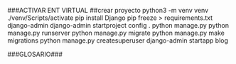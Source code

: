 ###ACTIVAR ENT VIRTUAL
##crear proyecto 
python3 -m venv venv
./venv/Scripts/activate
pip install Django
pip freeze > requirements.txt
django-admin
django-admin startproject config .
python manage.py
python manage.py runserver
python manage.py migrate
python manage.py make migrations
python manage.py createsuperuser
django-admin startapp blog

###GLOSARIO###
